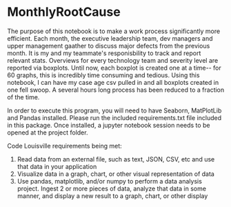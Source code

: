 # MonthlyRootCause

The purpose of this notebook is to make a work process significantly more efficient. Each month, the executive leadership team, dev managers and upper management gaather to discuss major defects from the previous month. It is my and my teammate's responisbility to track and report relevant stats. Overviews for every technology team and severity level are reported via boxplots. Until now,  each boxplot is created one at a time-- for 60 graphs, this is incredibly time consuming and tedious. Using this notebook, I can have my case age csv pulled in and all boxplots created in one fell swoop. A several hours long process has been reduced to a fraction of the time.

In order to execute this program, you will need to have Seaborn, MatPlotLib and Pandas installed. Please run the included requirements.txt file included in this package. Once installed, a jupyter notebook session needs to be opened at the project folder.



Code Louisville requirements being met:
1) Read data from an external file, such as text, JSON, CSV, etc and use that data in your application
2) Visualize data in a graph, chart, or other visual representation of data
3) Use pandas, matplotlib, and/or numpy to perform a data analysis project. Ingest 2 or more pieces of data, analyze that data in some manner, and display a new result to a graph, chart, or other display




